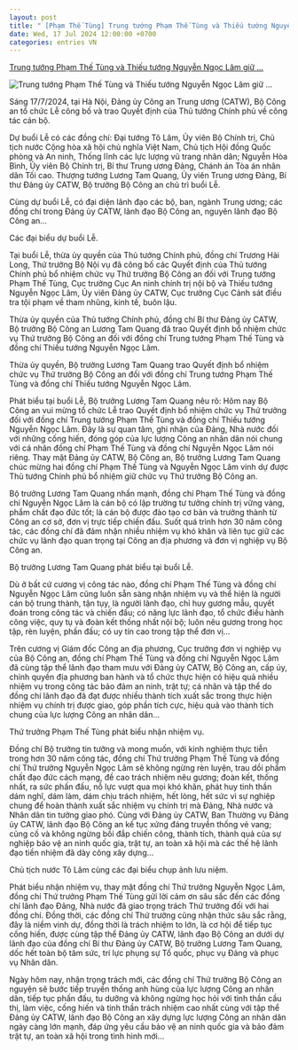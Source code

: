 ```yaml
---
layout: post
title: " [Phạm Thế Tùng] Trung tướng Phạm Thế Tùng và Thiếu tướng Nguyễn Ngọc Lâm giữ ..."
date: Wed, 17 Jul 2024 12:00:00 +0700
categories: entries VN
---
```

[Trung tướng Phạm Thế Tùng và Thiếu tướng Nguyễn Ngọc Lâm giữ ...](https://bocongan.gov.vn/tin-tuc-su-kien/trung-tuong-pham-the-tung-va-thieu-tuong-nguyen-ngoc-lam-giu-chuc-thu-truong-bo-cong-an-d17-t40185.html)

![Trung tướng Phạm Thế Tùng và Thiếu tướng Nguyễn Ngọc Lâm giữ ...](https://bocongan.gov.vn/knd/tt/PublishingImages/NguyenPhuongAnh/2024/7/436_dsc_6880.jpg)

Sáng 17/7/2024, tại Hà Nội, Đảng ủy Công an Trung ương (CATW), Bộ Công an tổ chức Lễ công bố và trao Quyết định của Thủ tướng Chính phủ về công tác cán bộ.

Dự buổi Lễ có các đồng chí: Đại tướng Tô Lâm, Ủy viên Bộ Chính trị, Chủ tịch nước Cộng hòa xã hội chủ nghĩa Việt Nam, Chủ tịch Hội đồng Quốc phòng và An ninh, Thống lĩnh các lực lượng vũ trang nhân dân; Nguyễn Hòa Bình, Ủy viên Bộ Chính trị, Bí thư Trung ương Đảng, Chánh án Tòa án nhân dân Tối cao. Thượng tướng Lương Tam Quang, Ủy viên Trung ương Đảng, Bí thư Đảng ủy CATW, Bộ trưởng Bộ Công an chủ trì buổi Lễ.

Cùng dự buổi Lễ, có đại diện lãnh đạo các bộ, ban, ngành Trung ương; các đồng chí trong Đảng ủy CATW, lãnh đạo Bộ Công an, nguyên lãnh đạo Bộ Công an…

Các đại biểu dự buổi Lễ.

Tại buổi Lễ, thừa ủy quyền của Thủ tướng Chính phủ, đồng chí Trương Hải Long, Thứ trưởng Bộ Nội vụ đã công bố các Quyết định của Thủ tướng Chính phủ bổ nhiệm chức vụ Thứ trưởng Bộ Công an đối với Trung tướng Phạm Thế Tùng, Cục trưởng Cục An ninh chính trị nội bộ và Thiếu tướng Nguyễn Ngọc Lâm, Ủy viên Đảng ủy CATW, Cục trưởng Cục Cảnh sát điều tra tội phạm về tham nhũng, kinh tế, buôn lậu.

Thừa ủy quyền của Thủ tướng Chính phủ, đồng chí Bí thư Đảng ủy CATW, Bộ trưởng Bộ Công an Lương Tam Quang đã trao Quyết định bổ nhiệm chức vụ Thứ trưởng Bộ Công an đối với đồng chí Trung tướng Phạm Thế Tùng và đồng chí Thiếu tướng Nguyễn Ngọc Lâm.

Thừa ủy quyền, Bộ trưởng Lương Tam Quang trao Quyết định bổ nhiệm chức vụ Thứ trưởng Bộ Công an đối với đồng chí Trung tướng Phạm Thế Tùng và đồng chí Thiếu tướng Nguyễn Ngọc Lâm.

Phát biểu tại buổi Lễ, Bộ trưởng Lương Tam Quang nêu rõ: Hôm nay Bộ Công an vui mừng tổ chức Lễ trao Quyết định bổ nhiệm chức vụ Thứ trưởng đối với đồng chí Trung tướng Phạm Thế Tùng và đồng chí Thiếu tướng Nguyễn Ngọc Lâm. Đây là sự quan tâm, ghi nhận của Đảng, Nhà nước đối với những cống hiến, đóng góp của lực lượng Công an nhân dân nói chung với cá nhân đồng chí Phạm Thế Tùng và đồng chí Nguyễn Ngọc Lâm nói riêng. Thay mặt Đảng ủy CATW, Bộ Công an, Bộ trưởng Lương Tam Quang chúc mừng hai đồng chí Phạm Thế Tùng và Nguyễn Ngọc Lâm vinh dự được Thủ tướng Chính phủ bổ nhiệm giữ chức vụ Thứ trưởng Bộ Công an.

Bộ trưởng Lương Tam Quang nhấn mạnh, đồng chí Phạm Thế Tùng và đồng chí Nguyễn Ngọc Lâm là cán bộ có lập trường tư tưởng chính trị vững vàng, phẩm chất đạo đức tốt; là cán bộ được đào tạo cơ bản và trưởng thành từ Công an cơ sở, đơn vị trực tiếp chiến đấu. Suốt quá trình hơn 30 năm công tác, các đồng chí đã đảm nhận nhiều nhiệm vụ khó khăn và liên tục giữ các chức vụ lãnh đạo quan trọng tại Công an địa phương và đơn vị nghiệp vụ Bộ Công an.

Bộ trưởng Lương Tam Quang phát biểu tại buổi Lễ.

Dù ở bất cứ cương vị công tác nào, đồng chí Phạm Thế Tùng và đồng chí Nguyễn Ngọc Lâm cũng luôn sẵn sàng nhận nhiệm vụ và thể hiện là người cán bộ trung thành, tận tụy, là người lãnh đạo, chỉ huy gương mẫu, quyết đoán trong công tác và chiến đấu; có năng lực lãnh đạo, tổ chức điều hành công việc, quy tụ và đoàn kết thống nhất nội bộ; luôn nêu gương trong học tập, rèn luyện, phấn đấu; có uy tín cao trong tập thể đơn vị…

Trên cương vị Giám đốc Công an địa phương, Cục trưởng đơn vị nghiệp vụ của Bộ Công an, đồng chí Phạm Thế Tùng và đồng chí Nguyễn Ngọc Lâm đã cùng tập thể lãnh đạo tham mưu với Đảng ủy CATW, Bộ Công an, cấp ủy, chính quyền địa phương ban hành và tổ chức thực hiện có hiệu quả nhiều nhiệm vụ trong công tác bảo đảm an ninh, trật tự; cá nhân và tập thể do đồng chí lãnh đạo đã đạt được nhiều thành tích xuất sắc trong thực hiện nhiệm vụ chính trị được giao, góp phần tích cực, hiệu quả vào thành tích chung của lực lượng Công an nhân dân…

Thứ trưởng Phạm Thế Tùng phát biểu nhận nhiệm vụ.

Đồng chí Bộ trưởng tin tưởng và mong muốn, với kinh nghiệm thực tiễn trong hơn 30 năm công tác, đồng chí Thứ trưởng Phạm Thế Tùng và đồng chí Thứ trưởng Nguyễn Ngọc Lâm sẽ không ngừng rèn luyện, trau dồi phẩm chất đạo đức cách mạng, đề cao trách nhiệm nêu gương; đoàn kết, thống nhất, ra sức phấn đấu, nỗ lực vượt qua mọi khó khăn, phát huy tinh thần dám nghĩ, dám làm, dám chịu trách nhiệm, hết lòng, hết sức vì sự nghiệp chung để hoàn thành xuất sắc nhiệm vụ chính trị mà Đảng, Nhà nước và Nhân dân tin tưởng giao phó. Cùng với Đảng ủy CATW, Ban Thường vụ Đảng ủy CATW, lãnh đạo Bộ Công an kế tục xứng đáng truyền thống vẻ vang; củng cố và không ngừng bồi đắp chiến công, thành tích, thành quả của sự nghiệp bảo vệ an ninh quốc gia, trật tự, an toàn xã hội mà các thế hệ lãnh đạo tiền nhiệm đã dày công xây dựng…

Chủ tịch nước Tô Lâm cùng các đại biểu chụp ảnh lưu niệm.

Phát biểu nhận nhiệm vụ, thay mặt đồng chí Thứ trưởng Nguyễn Ngọc Lâm, đồng chí Thứ trưởng Phạm Thế Tùng gửi lời cảm ơn sâu sắc đến các đồng chí lãnh đạo Đảng, Nhà nước đã giao trọng trách Thứ trưởng đối với hai đồng chí. Đồng thời, các đồng chí Thứ trưởng cũng nhận thức sâu sắc rằng, đây là niềm vinh dự, đồng thời là trách nhiệm to lớn, là cơ hội để tiếp tục cống hiến, được cùng tập thể Đảng ủy CATW, lãnh đạo Bộ Công an dưới dự lãnh đạo của đồng chí Bí thư Đảng ủy CATW, Bộ trưởng Lương Tam Quang, dốc hết toàn bộ tâm sức, trí lực phụng sự Tổ quốc, phục vụ Đảng và phục vụ Nhân dân.

Ngày hôm nay, nhận trọng trách mới, các đồng chí Thứ trưởng Bộ Công an nguyện sẽ bước tiếp truyền thống anh hùng của lực lượng Công an nhân dân, tiếp tục phấn đấu, tu dưỡng và không ngừng học hỏi với tinh thần cầu thị, làm việc, cống hiến và tinh thần trách nhiệm cao nhất cùng với tập thể Đảng ủy CATW, lãnh đạo Bộ Công an xây dựng lực lượng Công an nhân dân ngày càng lớn mạnh, đáp ứng yêu cầu bảo vệ an ninh quốc gia và bảo đảm trật tự, an toàn xã hội trong tình hình mới…

